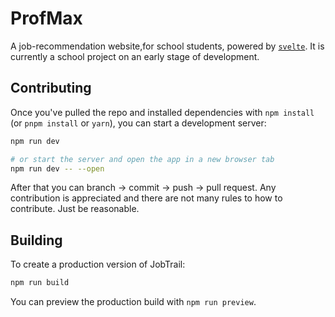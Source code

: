 # ProfMax

A job-recommendation website,for school students, powered by [`svelte`](https://github.com/sveltejs/kit/tree/master/packages/create-svelte). It is currently a school project on an early stage of development.

## Contributing

Once you've pulled the repo and installed dependencies with `npm install` (or `pnpm install` or `yarn`), you can start a development server:

```bash
npm run dev

# or start the server and open the app in a new browser tab
npm run dev -- --open
```

After that you can branch -> commit -> push -> pull request. Any contribution is appreciated and there are not many rules to how to contribute. Just be reasonable.

## Building

To create a production version of JobTrail:

```bash
npm run build
```

You can preview the production build with `npm run preview`.
